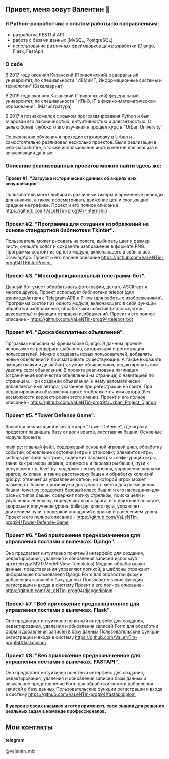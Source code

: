 ## Привет, меня зовут Валентин 👋

### Я Python-разработчик с опытом работы по направлениям:
- разработка RESTful API
- работа с базами данных (MySQL, PostgreSQL)
- использование различных фреймворков для разработки (Django, Flask, FastApi)

### О себе
В 2017 году окончил Казанский (Приволжский) федеральный университет, по специальности "ИВМиИТ, Информационные системы и технологии".(Бакалавриат) 

В 2019 году окончил Казанский (Приволжский) федеральный университет, по специальности "ИПиО, IT в физико-математическом образовании". (Магистратура)

В 2017 я познакомился с языком программирования Python и был очарован его лаконичностью, интуитивностью и элегантностью. С целью более глубокого его изучения я прошел курс в "Urban University".

По окончании обучения я проходил стажировку в Urban и самостоятельно реализовал несколько проектов. Были реализации в web-разработке, а также использование инструментов для анализа и визуализации данных.

### Описание реализованных проектов можно найти здесь же:
#### Проект #1. "Загрузка исторических данных об акциях и их визуализация".
Пользователи могут выбирать различные тикеры и временные периоды для анализа, а также просматривать движение цен и скользящие средние на графике. Проект и его полное описание 
https://github.com/VaLeNTin-prog94/-Internship

### Проект #2. "Программа для создания изображений на основе стандартной библиотеки Tkinter".
Пользователь может рисовать на холсте, выбирать цвет и размер кисти, очищать холст и сохранять изображение в формате PNG. Программа состоит из одного модуля, включающего в себя класс DrawingApp. Проект и его полное описание 
https://github.com/VaLeNTin-prog94/TKinterProject

### Проект #3. "Многофункциональный телеграмм-бот".
Данный бот умеет обрабатывать фотографии, делать ASCII-арт и многое другое. Проект использует библиотеки telebot (для взаимодействия с Telegram API) и Pillow (для работы с изображениями). Программа состоит из одного модуля, включающего в себя функции обработки изображений, обработчики событий (используются декораторы) и функции отправки изображений. Проект и его полное описание - https://github.com/VaLeNTin-prog94/telebot_bot

### Проект #4. "Доска бесплатных объявлений".
Прграмма написана на фреймворке Django. В данном проекте используется рендеринг шаблонов, авторизация и регистрация пользователей. Можно создавать новых пользователей, добавлять новые объявления и просматривать существующие. А также выражать эмоции (лайки и дизлайки) к чужим объявлениям, редактировать или удалять свои объявления. В проекте реализована пагинация (ограничение количества объявлений на странице) с навигацией по страницам. При создании объявления, к нему автоматически добавляется имя автора, указанное при регистрации на сайте. При редактировании объявления также отображается имя автора (без возможности корректировки этого имени). Проект и его полное описание - https://github.com/VaLeNTin-prog94/Urban_Project_Django

### Проект #5. "Tower Defense Game".
Является реализацией игры в жанре "Tower Defense", где игроку предстоит защищать базу от волн врагов, расставляя башни. Основные модули проекта:

main.py: главный файл, содержащий основной игровой цикл, обработку событий, обновление состояний игры и отрисовку элементов игры.
settings.py: файл настроек, содержит параметры конфигурации игры, такие как размеры экрана, стоимость и параметры башен, пути к ресурсам и т.д.
level.py: содержит логику уровня, управление волнами врагов, их спавн, а также расстановку башен и обработку коллизий.
grid.py: отвечает за управление сеткой, на которой игрок может размещать башни, проверку на доступность места для размещения башни.
tower.py: содержит базовый класс башни и его наследники для разных типов башен, содержит логику стрельбы, поиска цели и улучшения.
enemy.py: определяет класс врага, его движение по карте, здоровье и получение урона.
bullet.py: класс пули, управляет движением пули, проверкой попаданий в врагов и нанесением урона. Проект и его полное описание - https://github.com/VaLeNTin-prog94/Tower-Defense-Game

### Проект #6. "Веб приложение предназначенное для управления постами о выпечках. Django".
Оно предлагает интуитивно понятный интерфейс для создания, редактирования, удаления и обновления записей используя архитектуру MVT(Model-View-Templates) Модели обрабатывают данные, представления управляют логикой, а шаблоны отражают информацию пользователя Django Form для обработки форм и добавления записей в базу данных Пользовательские функции регистрации и входа в систему Проект и его полное описание - https://github.com/VaLeNTin-prog94/djangodiplom

### Проект #7. "Веб приложение предназначенное для управления постами о выпечках. Flask".
Оно предлагает интуитивно понятный интерфейс для создания, редактирования, удаления и обновления записей Form для обработки форм и добавления записей в базу данных Пользовательские функции регистрации и входа в систему
https://github.com/VaLeNTin-prog94/flaskdiplom


### Проект #8. "Веб приложение предназначенное для управления постами о выпечках. FASTAPI".
Оно предлагает интуитивно понятный интерфейс для создания, редактирования, удаления и обновления записей базы данных и визуальное представление Form для обработки форм и добавления записей в базу данных Пользовательские функции регистрации и входа в систему
https://github.com/VaLeNTin-prog94/fastapidiplom

#### Я уверен в своих навыках и готов применять свои знания для решения реальных задач в команде профессионалов.
## Мои контакты
#### telegram 
@valentin_mix
